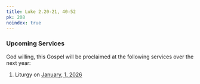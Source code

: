 ```yaml
---
title: Luke 2.20-21, 40-52
pk: 208
noindex: true
---
```


### Upcoming Services

God willing, this Gospel will be proclaimed at the following services over the next year:


1. Liturgy on [January,  1, 2026](https://orthocal.info/readings/gregorian/2026/01/01/)
